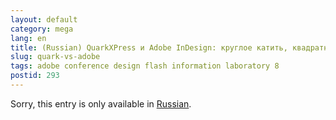 ```yaml
---
layout: default
category: mega
lang: en
title: (Russian) QuarkXPress и Adobe InDesign: круглое катить, квадратное толкать
slug: quark-vs-adobe
tags: adobe conference design flash information laboratory 8 
postid: 293
---
```

<p>Sorry, this entry is only available in <a href="http://mega.genn.org/export/getposts.php">Russian</a>.</p>